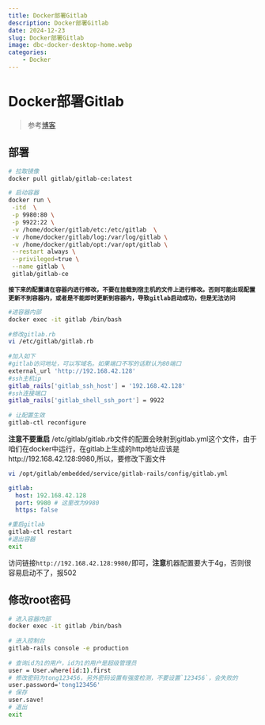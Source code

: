 ```yaml
---
title: Docker部署Gitlab
description: Docker部署Gitlab
date: 2024-12-23
slug: Docker部署Gitlab
image: dbc-docker-desktop-home.webp
categories:
    - Docker
---
```

# Docker部署Gitlab

> 参考[博客](https://blog.csdn.net/BThinker/article/details/124097795)

## 部署

```sh
# 拉取镜像
docker pull gitlab/gitlab-ce:latest

# 启动容器
docker run \
 -itd  \
 -p 9980:80 \
 -p 9922:22 \
 -v /home/docker/gitlab/etc:/etc/gitlab  \
 -v /home/docker/gitlab/log:/var/log/gitlab \
 -v /home/docker/gitlab/opt:/var/opt/gitlab \
 --restart always \
 --privileged=true \
 --name gitlab \
 gitlab/gitlab-ce
```

**`接下来的配置请在容器内进行修改，不要在挂载到宿主机的文件上进行修改。否则可能出现配置更新不到容器内，或者是不能即时更新到容器内，导致gitlab启动成功，但是无法访问`**

```sh
#进容器内部
docker exec -it gitlab /bin/bash
 
#修改gitlab.rb
vi /etc/gitlab/gitlab.rb
 
#加入如下
#gitlab访问地址，可以写域名。如果端口不写的话默认为80端口
external_url 'http://192.168.42.128'
#ssh主机ip
gitlab_rails['gitlab_ssh_host'] = '192.168.42.128'
#ssh连接端口
gitlab_rails['gitlab_shell_ssh_port'] = 9922
 
# 让配置生效
gitlab-ctl reconfigure
```

**注意不要重启**
/etc/gitlab/gitlab.rb文件的配置会映射到gitlab.yml这个文件，由于咱们在docker中运行，在gitlab上生成的http地址应该是http://192.168.42.128:9980,所以，要修改下面文件



```sh
vi /opt/gitlab/embedded/service/gitlab-rails/config/gitlab.yml
```

```yaml
gitlab:
  host: 192.168.42.128
  port: 9980 # 这里改为9980
  https: false
```

```sh
#重启gitlab 
gitlab-ctl restart
#退出容器 
exit
```

访问链接`http://192.168.42.128:9980/`即可，**注意**机器配置要大于4g，否则很容易启动不了，报502


## 修改root密码

```sh
# 进入容器内部
docker exec -it gitlab /bin/bash
 
# 进入控制台
gitlab-rails console -e production
 
# 查询id为1的用户，id为1的用户是超级管理员
user = User.where(id:1).first
# 修改密码为tong123456，另外密码设置有强度检测，不要设置`123456`，会失败的
user.password='tong123456'
# 保存
user.save!
# 退出
exit
```
